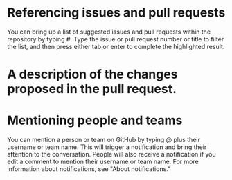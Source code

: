 # Referencing issues and pull requests
You can bring up a list of suggested issues and pull requests within the repository by typing #. Type the issue or pull request number or title to filter the list, and then press either tab or enter to complete the highlighted result.

# A description of the changes proposed in the pull request.

# Mentioning people and teams
You can mention a person or team on GitHub by typing @ plus their username or team name. This will trigger a notification and bring their attention to the conversation. People will also receive a notification if you edit a comment to mention their username or team name. For more information about notifications, see "About notifications."

